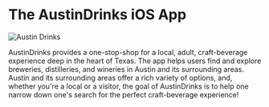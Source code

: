 # The AustinDrinks iOS App

![Austin Drinks](https://user-images.githubusercontent.com/7588505/156605463-e936bf71-8883-49d5-b762-bcf514da86f5.png)

AustinDrinks provides a one-stop-shop for a local, adult, craft-beverage experience deep in the heart of Texas. The app helps users find and explore breweries, distilleries, and 
wineries in Austin and its surrounding areas. Austin and its surrounding areas offer a rich variety of options, and, whether you're a local or a visitor, the goal of AustinDrinks is to help one narrow 
down one's search for the perfect craft-beverage experience!
